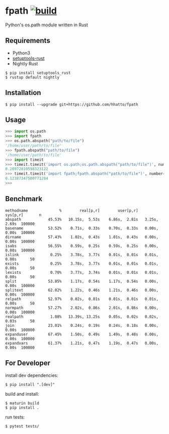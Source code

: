 # fpath [![build](https://github.com/hhatto/fpath/actions/workflows/python-package.yml/badge.svg?branch=main)](https://github.com/hhatto/fpath/actions/workflows/python-package.yml)
Python's os.path module written in Rust


## Requirements

* Python3
* [setuptools-rust](https://github.com/PyO3/setuptools-rust)
* Nightly Rust

```
$ pip install setuptools_rust
$ rustup default nightly
```


## Installation

```
$ pip install --upgrade git+https://github.com/hhatto/fpath
```

## Usage

```python
>>> import os.path
>>> import fpath
>>> os.path.abspath("path/to/file")
'/home/user/path/to/file'
>>> fpath.abspath("path/to/file")
'/home/user/path/to/file'
>>> import timeit
>>> timeit.timeit('import os.path;os.path.abspath("path/to/file")', number=1000*10)
0.20972810598323122
>>> timeit.timeit('import fpath;fpath.abspath("path/to/file")', number=1000*10)
0.12387347500771284
>>>
```

## Benchmark

```
methodname              %        real[p,r]        user[p,r]        sys[p,r]       n
abspath            45.53%   10.15s,  5.53s    6.86s,  2.81s   3.25s,  2.69s  100000
basename           53.52%    0.71s,  0.33s    0.70s,  0.33s   0.00s,  0.00s  100000
dirname            57.43%    1.02s,  0.43s    1.01s,  0.43s   0.00s,  0.00s  100000
isabs              56.55%    0.59s,  0.25s    0.59s,  0.25s   0.00s,  0.00s  100000
islink              0.25%    3.78s,  3.77s    0.01s,  0.01s   0.01s,  0.00s      50
exists              0.25%    3.78s,  3.77s    0.01s,  0.01s   0.01s,  0.00s      50
lexists             0.70%    3.77s,  3.74s    0.01s,  0.01s   0.01s,  0.00s      50
split              53.85%    1.17s,  0.54s    1.17s,  0.54s   0.00s,  0.00s  100000
splitext           62.02%    1.22s,  0.46s    1.21s,  0.46s   0.00s,  0.00s  100000
relpath            52.97%    0.02s,  0.01s    0.01s,  0.01s   0.01s,  0.00s      50
normpath           57.27%    2.02s,  0.86s    2.01s,  0.86s   0.00s,  0.00s  100000
realpath            1.08%   13.39s, 13.25s    0.05s,  0.02s   0.02s,  0.03s      50
join               23.01%    0.24s,  0.19s    0.24s,  0.18s   0.00s,  0.00s  100000
expanduser         67.45%    1.50s,  0.49s    1.49s,  0.48s   0.00s,  0.00s  100000
expandvars         61.37%    1.21s,  0.47s    1.19s,  0.47s   0.00s,  0.00s  100000
```

## For Developer

install dev dependencies:

```console
$ pip install ".[dev]"
```

build and install:

```console
$ maturin build
$ pip install .
```

run tests:

```
$ pytest tests/
```
